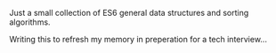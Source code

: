 Just a small collection of ES6 general data structures and sorting algorithms.

Writing this to refresh my memory in preperation for a tech interview...
